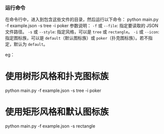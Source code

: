 ### 运行命令
在命令行中，进入到包含这些文件的目录，然后运行以下命令：
python main.py -f example.json -s tree -i poker
参数说明：
`-f` 或 `--file`: 指定要读取的 JSON 文件路径。
`-s` 或 `--style`: 指定风格，可以是 `tree` 或 `rectangle`。
`-i` 或 `--icon`: 指定图标族，可以是 `default`（默认图标族）或 `poker`（扑克图标族）。若不指定，默认为 `default`。

eg：
# 使用树形风格和扑克图标族
python main.py -f example.json -s tree -i poker
# 使用矩形风格和默认图标族
python main.py -f example.json -s rectangle
